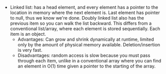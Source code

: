 * Linked list: has a head element, and every element has a pointer to the location in memory where the next element is. Last element has pointer to null, thus we know we're done. Doubly linked list also has the previous item so you can walk the list backward. This differs from a conventional list/array, where each element is stored sequentially. Each item is an object.
    * Advantages: Can grow and shrink dynamically at runtime, limited only by the amount of physical memory available. Deletion/insertion is very fast.
    * Disadvantages: random access is slow because you must pass through each item, unlike in a conventional array where you can find an element in O(1) time given a pointer to the starting of the array.
